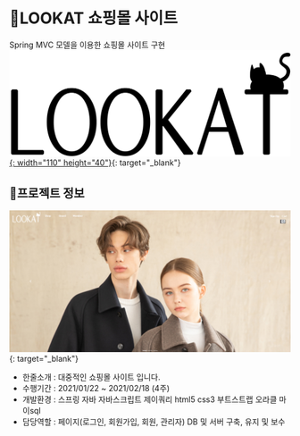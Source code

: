# :large_orange_diamond:LOOKAT 쇼핑몰 사이트
Spring MVC 모델을 이용한 쇼핑몰 사이트 구현 [![lookat](img/logo_black.png){: width="110" height="40"}](http://ching21.cafe24.com/){: target="_blank"}
## :small_orange_diamond:프로젝트 정보

[![lookat](img/lookat.png)](http://ching21.cafe24.com/){: target="_blank"}

- 한줄소개 : 대중적인 쇼핑몰 사이트 입니다. &nbsp;
- 수행기간 : 2021/01/22 ~ 2021/02/18 (4주)
- 개발환경 : 스프링 자바 자바스크립트 제이쿼리 html5 css3 부트스트랩 오라클 마이sql
- 담당역할 : 페이지(로그인, 회원가입, 회원, 관리자) DB 및 서버 구축, 유지 및 보수
